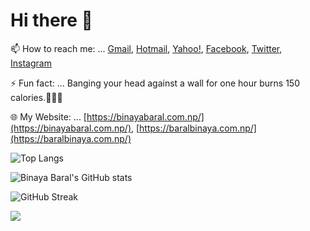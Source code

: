 # Hi there 👋

📫 How to reach me: ... [Gmail](mailto:binaya.baral5@gmail.com), [Hotmail](mailto:binaya.baral5@hotmail.com), [Yahoo!](mailto:binaya.baral5@yahoo.com), [Facebook](https://www.facebook.com/binaya.baral.98), [Twitter](https://twitter.com/binayabaral), [Instagram](https://www.instagram.com/binaya.baral5/)

⚡ Fun fact: ... Banging your head against a wall for one hour burns 150 calories.🤣🤣🤣

🌐 My Website: ... [https://binayabaral.com.np/](https://binayabaral.com.np/), [https://baralbinaya.com.np/](https://baralbinaya.com.np/)

![Top Langs](https://github-readme-stats.vercel.app/api/top-langs/?username=binayabaral&layout=compact&theme=gotham)

![Binaya Baral's GitHub stats](https://github-readme-stats.vercel.app/api?username=binayabaral&show_icons=true&theme=gotham&count_private=true)

![GitHub Streak](https://github-readme-streak-stats.herokuapp.com/?user=binayabaral&theme=gotham)

<!-- ![Contribution](https://activity-graph.herokuapp.com/graph?username=binayabaral&theme=gotham) -->
![](https://github-contributor-stats.vercel.app/api?username=binayabaral&limit=5&theme=dark&combine_all_yearly_contributions=true)
